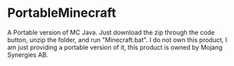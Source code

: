 # PortableMinecraft
 A Portable version of MC Java.
	Just download the zip through the code button, unzip the folder, and run "Minecraft.bat".
I do not own this product, I am just providing a portable version of it, this product is owned by Mojang Synergies AB.
